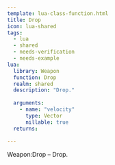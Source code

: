 ```yaml
---
template: lua-class-function.html
title: Drop
icon: lua-shared
tags:
  - lua
  - shared
  - needs-verification
  - needs-example
lua:
  library: Weapon
  function: Drop
  realm: shared
  description: "Drop."
  
  arguments:
    - name: "velocity"
      type: Vector
      nillable: true
  returns:
    
---
```


<div class="lua__search__keywords">
Weapon:Drop &#x2013; Drop.
</div>
